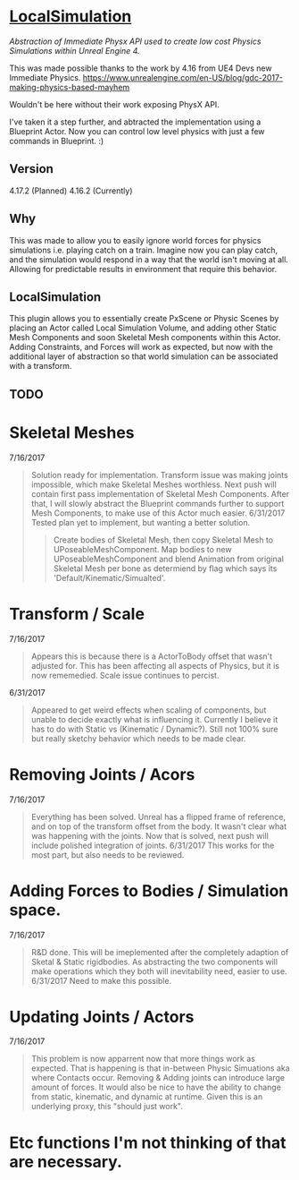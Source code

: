 # [LocalSimulation](https://peterlnewton.com)

*Abstraction of Immediate Physx API used to create low cost Physics Simulations within Unreal Engine 4.*

This was made possible thanks to the work by 4.16 from UE4 Devs new Immediate Physics. 
https://www.unrealengine.com/en-US/blog/gdc-2017-making-physics-based-mayhem

Wouldn't be here without their work exposing PhysX API.

I've taken it a step further, and abtracted the implementation using a Blueprint Actor. Now you can control low level physics with just a few commands in Blueprint. :)

## Version
4.17.2 (Planned)
4.16.2 (Currently)

## Why
This was made to allow you to easily ignore world forces for physics simulations i.e. playing catch on a train. Imagine now you can play catch, and the simulation would respond in a way that the world isn't moving at all. Allowing for predictable results in environment that require this behavior.

## LocalSimulation
This plugin allows you to essentially create PxScene or Physic Scenes by placing an Actor called Local Simulation Volume, and adding other Static Mesh Components and soon Skeletal Mesh components within this Actor. Adding Constraints, and Forces will work as expected, but now with the additional layer of abstraction so that world simulation can be associated with a transform.

## TODO

# Skeletal Meshes
7/16/2017
>Solution ready for implementation. Transform issue was making joints impossible, which make Skeletal Meshes worthless. 
>Next push will contain first pass implementation of Skeletal Mesh Components.
>After that, I will slowly abstract the Blueprint commands further to support Mesh Components, to make use of this Actor much easier.
6/31/2017
>Tested plan yet to implement, but wanting a better solution.
>>Create bodies of Skeletal Mesh, then copy Skeletal Mesh to UPoseableMeshComponent. Map bodies to new
>>UPoseableMeshComponent and blend Animation from original Skeletal Mesh per bone as determiend by flag 
>>which says its 'Default/Kinematic/Simualted'.
		
# Transform / Scale
7/16/2017
>Appears this is because there is a ActorToBody offset that wasn't adjusted for. This has been affecting all aspects of Physics, but it is now rememedied.
>Scale issue continues to percist.

6/31/2017
>Appeared to get weird effects when scaling of components, but unable to decide exactly what is influencing it. Currently
>I believe it has to do with Static vs (Kinematic / Dynamic?). Still not 100% sure but really sketchy behavior which needs 
>to be made clear.
	
# Removing Joints / Acors
7/16/2017
>Everything has been solved. Unreal has a flipped frame of reference, and on top of the transform offset from the body. It wasn't clear what was happening with the joints. Now that is solved, next push will include polished integration of joints.
6/31/2017
>This works for the most part, but also needs to be reviewed.
	
# Adding Forces to Bodies / Simulation space.
7/16/2017
>R&D done. This will be imeplemented after the completely adaption of Sketal & Static rigidbodies. As abstracting the two components will make operations which they both will inevitability need, easier to use.
6/31/2017
>Need to make this possible.

# Updating Joints / Actors
7/16/2017
>This problem is now apparrent now that more things work as expected. That is happening is that in-between Physic Simuations aka where Contacts occur. Removing & Adding joints can introduce large amount of forces. 
>It would also be nice to have the ability to change from static, kinematic, and dynamic at runtime. Given this is an underlying proxy, this "should just work".
	
# Etc functions I'm not thinking of that are necessary.
